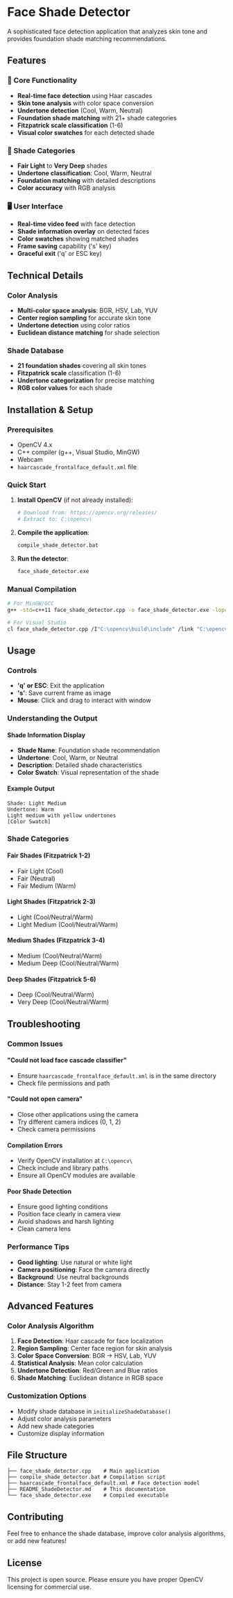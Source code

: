 # Face Shade Detector

A sophisticated face detection application that analyzes skin tone and provides foundation shade matching recommendations.

## Features

### 🎯 Core Functionality
- **Real-time face detection** using Haar cascades
- **Skin tone analysis** with color space conversion
- **Undertone detection** (Cool, Warm, Neutral)
- **Foundation shade matching** with 21+ shade categories
- **Fitzpatrick scale classification** (1-6)
- **Visual color swatches** for each detected shade

### 🎨 Shade Categories
- **Fair Light** to **Very Deep** shades
- **Undertone classification**: Cool, Warm, Neutral
- **Foundation matching** with detailed descriptions
- **Color accuracy** with RGB analysis

### 🖥️ User Interface
- **Real-time video feed** with face detection
- **Shade information overlay** on detected faces
- **Color swatches** showing matched shades
- **Frame saving** capability ('s' key)
- **Graceful exit** ('q' or ESC key)

## Technical Details

### Color Analysis
- **Multi-color space analysis**: BGR, HSV, Lab, YUV
- **Center region sampling** for accurate skin tone
- **Undertone detection** using color ratios
- **Euclidean distance matching** for shade selection

### Shade Database
- **21 foundation shades** covering all skin tones
- **Fitzpatrick scale** classification (1-6)
- **Undertone categorization** for precise matching
- **RGB color values** for each shade

## Installation & Setup

### Prerequisites
- OpenCV 4.x
- C++ compiler (g++, Visual Studio, MinGW)
- Webcam
- `haarcascade_frontalface_default.xml` file

### Quick Start
1. **Install OpenCV** (if not already installed):
   ```bash
   # Download from: https://opencv.org/releases/
   # Extract to: C:\opencv\
   ```

2. **Compile the application**:
   ```bash
   compile_shade_detector.bat
   ```

3. **Run the detector**:
   ```bash
   face_shade_detector.exe
   ```

### Manual Compilation
```bash
# For MinGW/GCC
g++ -std=c++11 face_shade_detector.cpp -o face_shade_detector.exe -lopencv_core -lopencv_imgproc -lopencv_imgcodecs -lopencv_highgui -lopencv_objdetect -lopencv_videoio

# For Visual Studio
cl face_shade_detector.cpp /I"C:\opencv\build\include" /link "C:\opencv\build\x64\vc16\lib\opencv_world4.lib"
```

## Usage

### Controls
- **'q' or ESC**: Exit the application
- **'s'**: Save current frame as image
- **Mouse**: Click and drag to interact with window

### Understanding the Output

#### Shade Information Display
- **Shade Name**: Foundation shade recommendation
- **Undertone**: Cool, Warm, or Neutral
- **Description**: Detailed shade characteristics
- **Color Swatch**: Visual representation of the shade

#### Example Output
```
Shade: Light Medium
Undertone: Warm
Light medium with yellow undertones
[Color Swatch]
```

### Shade Categories

#### Fair Shades (Fitzpatrick 1-2)
- Fair Light (Cool)
- Fair (Neutral)
- Fair Medium (Warm)

#### Light Shades (Fitzpatrick 2-3)
- Light (Cool/Neutral/Warm)
- Light Medium (Cool/Neutral/Warm)

#### Medium Shades (Fitzpatrick 3-4)
- Medium (Cool/Neutral/Warm)
- Medium Deep (Cool/Neutral/Warm)

#### Deep Shades (Fitzpatrick 5-6)
- Deep (Cool/Neutral/Warm)
- Very Deep (Cool/Neutral/Warm)

## Troubleshooting

### Common Issues

#### "Could not load face cascade classifier"
- Ensure `haarcascade_frontalface_default.xml` is in the same directory
- Check file permissions and path

#### "Could not open camera"
- Close other applications using the camera
- Try different camera indices (0, 1, 2)
- Check camera permissions

#### Compilation Errors
- Verify OpenCV installation at `C:\opencv\`
- Check include and library paths
- Ensure all OpenCV modules are available

#### Poor Shade Detection
- Ensure good lighting conditions
- Position face clearly in camera view
- Avoid shadows and harsh lighting
- Clean camera lens

### Performance Tips
- **Good lighting**: Use natural or white light
- **Camera positioning**: Face the camera directly
- **Background**: Use neutral backgrounds
- **Distance**: Stay 1-2 feet from camera

## Advanced Features

### Color Analysis Algorithm
1. **Face Detection**: Haar cascade for face localization
2. **Region Sampling**: Center face region for skin analysis
3. **Color Space Conversion**: BGR → HSV, Lab, YUV
4. **Statistical Analysis**: Mean color calculation
5. **Undertone Detection**: Red/Green and Blue ratios
6. **Shade Matching**: Euclidean distance in RGB space

### Customization Options
- Modify shade database in `initializeShadeDatabase()`
- Adjust color analysis parameters
- Add new shade categories
- Customize display information

## File Structure
```
├── face_shade_detector.cpp    # Main application
├── compile_shade_detector.bat # Compilation script
├── haarcascade_frontalface_default.xml # Face detection model
├── README_ShadeDetector.md    # This documentation
└── face_shade_detector.exe    # Compiled executable
```

## Contributing
Feel free to enhance the shade database, improve color analysis algorithms, or add new features!

## License
This project is open source. Please ensure you have proper OpenCV licensing for commercial use.
